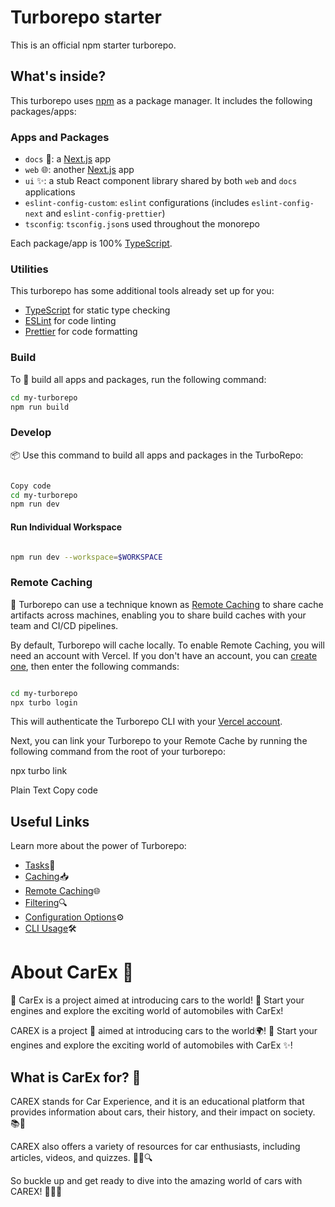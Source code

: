 # Turborepo starter

This is an official npm starter turborepo.

## What's inside?

This turborepo uses [npm](https://www.npmjs.com/) as a package manager. It includes the following packages/apps:

### Apps and Packages

- `docs` 📖: a [Next.js](https://nextjs.org/) app
- `web` 🌐: another [Next.js](https://nextjs.org/) app
- `ui` ✨: a stub React component library shared by both `web` and `docs` applications
- `eslint-config-custom`: `eslint` configurations (includes `eslint-config-next` and `eslint-config-prettier`)
- `tsconfig`: `tsconfig.json`s used throughout the monorepo

Each package/app is 100% [TypeScript](https://www.typescriptlang.org/).

### Utilities

This turborepo has some additional tools already set up for you:

- [TypeScript](https://www.typescriptlang.org/) for static type checking
- [ESLint](https://eslint.org/) for code linting
- [Prettier](https://prettier.io) for code formatting

### Build

To 🚀 build all apps and packages, run the following command:

```bash
cd my-turborepo
npm run build
```

### Develop

📦 Use this command to build all apps and packages in the TurboRepo:

```bash

Copy code
cd my-turborepo
npm run dev
```

#### Run Individual Workspace

```bash

npm run dev --workspace=$WORKSPACE
```

### Remote Caching

🔁 Turborepo can use a technique known as [Remote Caching](https://turbo.build/repo/docs/core-concepts/remote-caching) to share cache artifacts across machines, enabling you to share build caches with your team and CI/CD pipelines.

By default, Turborepo will cache locally. To enable Remote Caching, you will need an account with Vercel. If you don't have an account, you can [create one](https://vercel.com/signup), then enter the following commands:

```bash

cd my-turborepo
npx turbo login
```



This will authenticate the Turborepo CLI with your [Vercel account](https://vercel.com/docs/concepts/personal-accounts/overview).

Next, you can link your Turborepo to your Remote Cache by running the following command from the root of your turborepo:

npx turbo link

Plain Text
Copy code

## Useful Links

Learn more about the power of Turborepo:

- [Tasks](https://turbo.build/repo/docs/core-concepts/monorepos/running-tasks)📝
- [Caching](https://turbo.build/repo/docs/core-concepts/caching)📥
- [Remote Caching](https://turbo.build/repo/docs/core-concepts/remote-caching)🌐
- [Filtering](https://turbo.build/repo/docs/core-concepts/monorepos/filtering)🔍
- [Configuration Options](https://turbo.build/repo/docs/reference/configuration)⚙️
- [CLI Usage](https://turbo.build/repo/docs/reference/command-line-reference)🛠️


# About CarEx 🚗

🎉 CarEx is a project aimed at introducing cars to the world! 🚗 Start your engines and explore the exciting world of automobiles with CarEx!


CAREX is a project 🎉 aimed at introducing cars to the world🌍! 🚗 Start your engines and explore the exciting world of automobiles with CarEx ✨! 

## What is CarEx for? 🤔

CAREX stands for Car Experience, and it is an educational platform that provides information about cars, their history, and their impact on society. 📚🚀

CAREX also offers a variety of resources for car enthusiasts, including articles, videos, and quizzes. 📖🎥🔍

So buckle up and get ready to dive into the amazing world of cars with CAREX! 🌟🏁🚀